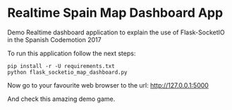# Realtime Spain Map Dashboard App

Demo Realtime dashboard application to explain the use of Flask-SocketIO in the Spanish Codemotion 2017 

To run this application follow the next steps:

```
pip install -r -U requirements.txt
python flask_socketio_map_dashboard.py
```

Now go to your favourite web browser to the url:
<http://127.0.0.1:5000>

And check this amazing demo game.
